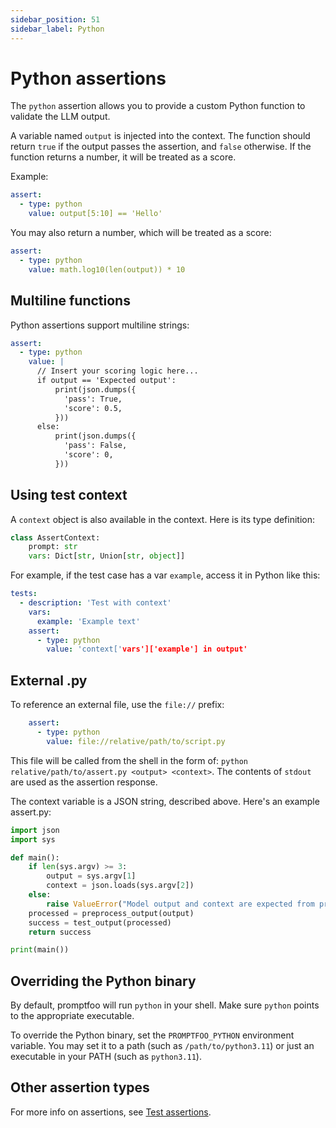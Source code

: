```yaml
---
sidebar_position: 51
sidebar_label: Python
---
```


# Python assertions

The `python` assertion allows you to provide a custom Python function to validate the LLM output.

A variable named `output` is injected into the context. The function should return `true` if the output passes the assertion, and `false` otherwise. If the function returns a number, it will be treated as a score.

Example:

```yaml
assert:
  - type: python
    value: output[5:10] == 'Hello'
```

You may also return a number, which will be treated as a score:

```yaml
assert:
  - type: python
    value: math.log10(len(output)) * 10
```

## Multiline functions

Python assertions support multiline strings:

```yaml
assert:
  - type: python
    value: |
      // Insert your scoring logic here...
      if output == 'Expected output':
          print(json.dumps({
            'pass': True,
            'score': 0.5,
          }))
      else:
          print(json.dumps({
            'pass': False,
            'score': 0,
          }))
```

## Using test context

A `context` object is also available in the context.  Here is its type definition:

```py
class AssertContext:
    prompt: str
    vars: Dict[str, Union[str, object]]
```

For example, if the test case has a var `example`, access it in Python like this:

```yaml
tests:
  - description: 'Test with context'
    vars:
      example: 'Example text'
    assert:
      - type: python
        value: 'context['vars']['example'] in output'
```

## External .py

To reference an external file, use the `file://` prefix:

```yaml
    assert:
      - type: python
        value: file://relative/path/to/script.py
```

This file will be called from the shell in the form of: `python relative/path/to/assert.py <output> <context>`.  The contents of `stdout` are used as the assertion response.

The context variable is a JSON string, described above.  Here's an example assert.py:

```py
import json
import sys

def main():
    if len(sys.argv) >= 3:
        output = sys.argv[1]
        context = json.loads(sys.argv[2])
    else:
        raise ValueError("Model output and context are expected from promptfoo.")
    processed = preprocess_output(output)
    success = test_output(processed)
    return success

print(main())
```

## Overriding the Python binary

By default, promptfoo will run `python` in your shell.  Make sure `python` points to the appropriate executable.

To override the Python binary, set the `PROMPTFOO_PYTHON` environment variable.  You may set it to a path (such as `/path/to/python3.11`) or just an executable in your PATH (such as `python3.11`).

## Other assertion types

For more info on assertions, see [Test assertions](/docs/configuration/expected-outputs).
